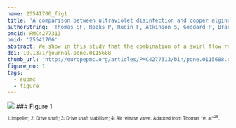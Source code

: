 ```yaml
---
name: 25541706_fig1
title: 'A comparison between ultraviolet disinfection and copper alginate beads within a vortex bioreactor for the deactivation of bacteria in simulated waste streams with high levels of colour, humic acid and suspended solids.'
authorString: 'Thomas SF, Rooks P, Rudin F, Atkinson S, Goddard P, Bransgrove RM, Mason PT, Allen MJ.'
pmcid: PMC4277313
pmid: '25541706'
abstract: We show in this study that the combination of a swirl flow reactor and an antimicrobial agent (in this case copper alginate beads) is a promising technique for the remediation of contaminated water in waste streams recalcitrant to UV-C treatment. This is demonstrated by comparing the viability of both common and UV-C resistant organisms in operating conditions where UV-C proves ineffective - notably high levels of solids and compounds which deflect UV-C. The swirl flow reactor is easy to construct from commonly available plumbing parts and may prove a versatile and powerful tool in waste water treatment in developing countries.
doi: 10.1371/journal.pone.0115688
thumb_url: 'http://europepmc.org/articles/PMC4277313/bin/pone.0115688.g001.gif'
figure_no: 1
tags:
  - eupmc
  - figure
---
```

<img src='http://europepmc.org/articles/PMC4277313/bin/pone.0115688.g001.jpg' style='max-height: 300px'>
### Figure 1
<p style='font-size: 10px;'><title>The general configuration of the swirl flow reactor, with the drive system highlighted.</title> 1: Impeller; 2: Drive shaft; 3: Drive shaft stabiliser; 4: Air release valve. Adapted from Thomas *et al*<sup>26</sup>.</p>